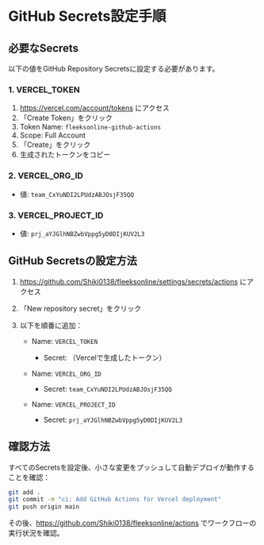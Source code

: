 # GitHub Secrets設定手順

## 必要なSecrets

以下の値をGitHub Repository Secretsに設定する必要があります。

### 1. VERCEL_TOKEN
1. https://vercel.com/account/tokens にアクセス
2. 「Create Token」をクリック
3. Token Name: `fleeksonline-github-actions`
4. Scope: Full Account
5. 「Create」をクリック
6. 生成されたトークンをコピー

### 2. VERCEL_ORG_ID
- 値: `team_CxYuNDI2LPUdzABJOsjF35QQ`

### 3. VERCEL_PROJECT_ID
- 値: `prj_aYJGlhNBZwbVppg5yD0DIjKUV2L3`

## GitHub Secretsの設定方法

1. https://github.com/Shiki0138/fleeksonline/settings/secrets/actions にアクセス
2. 「New repository secret」をクリック
3. 以下を順番に追加：

   - Name: `VERCEL_TOKEN`
     - Secret: （Vercelで生成したトークン）
   
   - Name: `VERCEL_ORG_ID`
     - Secret: `team_CxYuNDI2LPUdzABJOsjF35QQ`
   
   - Name: `VERCEL_PROJECT_ID`
     - Secret: `prj_aYJGlhNBZwbVppg5yD0DIjKUV2L3`

## 確認方法

すべてのSecretsを設定後、小さな変更をプッシュして自動デプロイが動作することを確認：

```bash
git add .
git commit -m "ci: Add GitHub Actions for Vercel deployment"
git push origin main
```

その後、https://github.com/Shiki0138/fleeksonline/actions でワークフローの実行状況を確認。
